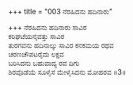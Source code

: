 +++
title = "003 ನೆರಹಿದನು ಹದಿನಾರು"

+++
ನೆರಹಿದನು ಹದಿನಾರು ಸಾವಿರ  
ಕರಿಘಟೆಯನೈವತ್ತು ಸಾವಿರ   
ತುರಗವನು ಹದಿನಾಲ್ಕು ಸಾವಿರ ಕನಕಮಯ ರಥವ   
ಚರಣಚೌಪಟರೈದು ಲಕ್ಷವ  
ಬರಿಸಿದನು ಬಹುವಾದ್ಯ ರವ ದಿಗು   
ಶಿರವೊಡೆಯೆ ಸೂಳೈಸೆ ಮೇಳೈಸಿದನು ಮೋಹರವ      ॥3॥
